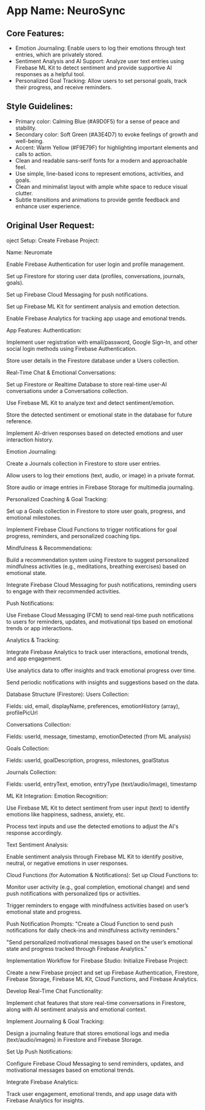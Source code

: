 # **App Name**: NeuroSync

## Core Features:

- Emotion Journaling: Enable users to log their emotions through text entries, which are privately stored.
- Sentiment Analysis and AI Support: Analyze user text entries using Firebase ML Kit to detect sentiment and provide supportive AI responses as a helpful tool.
- Personalized Goal Tracking: Allow users to set personal goals, track their progress, and receive reminders.

## Style Guidelines:

- Primary color: Calming Blue (#A9D0F5) for a sense of peace and stability.
- Secondary color: Soft Green (#A3E4D7) to evoke feelings of growth and well-being.
- Accent: Warm Yellow (#F9E79F) for highlighting important elements and calls to action.
- Clean and readable sans-serif fonts for a modern and approachable feel.
- Use simple, line-based icons to represent emotions, activities, and goals.
- Clean and minimalist layout with ample white space to reduce visual clutter.
- Subtle transitions and animations to provide gentle feedback and enhance user experience.

## Original User Request:
oject Setup:
Create Firebase Project:

Name: Neuromate

Enable Firebase Authentication for user login and profile management.

Set up Firestore for storing user data (profiles, conversations, journals, goals).

Set up Firebase Cloud Messaging for push notifications.

Set up Firebase ML Kit for sentiment analysis and emotion detection.

Enable Firebase Analytics for tracking app usage and emotional trends.

App Features:
Authentication:

Implement user registration with email/password, Google Sign-In, and other social login methods using Firebase Authentication.

Store user details in the Firestore database under a Users collection.

Real-Time Chat & Emotional Conversations:

Set up Firestore or Realtime Database to store real-time user-AI conversations under a Conversations collection.

Use Firebase ML Kit to analyze text and detect sentiment/emotion.

Store the detected sentiment or emotional state in the database for future reference.

Implement AI-driven responses based on detected emotions and user interaction history.

Emotion Journaling:

Create a Journals collection in Firestore to store user entries.

Allow users to log their emotions (text, audio, or image) in a private format.

Store audio or image entries in Firebase Storage for multimedia journaling.

Personalized Coaching & Goal Tracking:

Set up a Goals collection in Firestore to store user goals, progress, and emotional milestones.

Implement Firebase Cloud Functions to trigger notifications for goal progress, reminders, and personalized coaching tips.

Mindfulness & Recommendations:

Build a recommendation system using Firestore to suggest personalized mindfulness activities (e.g., meditations, breathing exercises) based on emotional state.

Integrate Firebase Cloud Messaging for push notifications, reminding users to engage with their recommended activities.

Push Notifications:

Use Firebase Cloud Messaging (FCM) to send real-time push notifications to users for reminders, updates, and motivational tips based on emotional trends or app interactions.

Analytics & Tracking:

Integrate Firebase Analytics to track user interactions, emotional trends, and app engagement.

Use analytics data to offer insights and track emotional progress over time.

Send periodic notifications with insights and suggestions based on the data.

Database Structure (Firestore):
Users Collection:

Fields: uid, email, displayName, preferences, emotionHistory (array), profilePicUrl

Conversations Collection:

Fields: userId, message, timestamp, emotionDetected (from ML analysis)

Goals Collection:

Fields: userId, goalDescription, progress, milestones, goalStatus

Journals Collection:

Fields: userId, entryText, emotion, entryType (text/audio/image), timestamp

ML Kit Integration:
Emotion Recognition:

Use Firebase ML Kit to detect sentiment from user input (text) to identify emotions like happiness, sadness, anxiety, etc.

Process text inputs and use the detected emotions to adjust the AI's response accordingly.

Text Sentiment Analysis:

Enable sentiment analysis through Firebase ML Kit to identify positive, neutral, or negative emotions in user responses.

Cloud Functions (for Automation & Notifications):
Set up Cloud Functions to:

Monitor user activity (e.g., goal completion, emotional change) and send push notifications with personalized tips or activities.

Trigger reminders to engage with mindfulness activities based on user’s emotional state and progress.

Push Notification Prompts:
"Create a Cloud Function to send push notifications for daily check-ins and mindfulness activity reminders."

"Send personalized motivational messages based on the user’s emotional state and progress tracked through Firebase Analytics."

Implementation Workflow for Firebase Studio:
Initialize Firebase Project:

Create a new Firebase project and set up Firebase Authentication, Firestore, Firebase Storage, Firebase ML Kit, Cloud Functions, and Firebase Analytics.

Develop Real-Time Chat Functionality:

Implement chat features that store real-time conversations in Firestore, along with AI sentiment analysis and emotional context.

Implement Journaling & Goal Tracking:

Design a journaling feature that stores emotional logs and media (text/audio/images) in Firestore and Firebase Storage.

Set Up Push Notifications:

Configure Firebase Cloud Messaging to send reminders, updates, and motivational messages based on emotional trends.

Integrate Firebase Analytics:

Track user engagement, emotional trends, and app usage data with Firebase Analytics for insights.
  